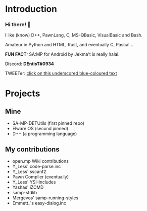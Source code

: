# Introduction 
### Hi there! 👋

I like (know) D++, PawnLang, C, MS-QBasic, VisualBasic and Bash.

Amateur in Python and HTML, Rust, and eventually C, Pascal...

**FUN FACT:** SA:MP for Android by Jekma't is really halal.

Discord: **DEntisT#0934**

TWEETer: [click on this underscored blue-coloured text](https://twitter.com/stuborn_dentist)

# Projects
## Mine
- SA-MP-DETUtils (first pinned repo)
- Elware OS (second pinned)
- D++ (a programming language)
## My contributions
- open.mp Wiki contributions
- Y_Less' code-parse.inc
- Y_Less' sscanf2
- Pawn Compiler (eventually)
- Y_Less' YSI-Includes
- Yashas' iZCMD
- samp-stdlib
- Mergevos' samp-running-styles
- Emmett_'s easy-dialog.inc
